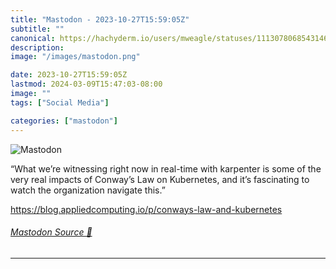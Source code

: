 ```yaml
---
title: "Mastodon - 2023-10-27T15:59:05Z"
subtitle: ""
canonical: https://hachyderm.io/users/mweagle/statuses/111307806854314639
description:
image: "/images/mastodon.png"

date: 2023-10-27T15:59:05Z
lastmod: 2024-03-09T15:47:03-08:00
image: ""
tags: ["Social Media"]

categories: ["mastodon"]
---
```

![Mastodon](/images/mastodon.png)

<p>“What we’re witnessing right now in real-time with karpenter is some of the very real impacts of Conway’s Law on Kubernetes, and it’s fascinating to watch the organization navigate this.”</p><p><a href="https://blog.appliedcomputing.io/p/conways-law-and-kubernetes" target="_blank" rel="nofollow noopener noreferrer" translate="no"><span class="invisible">https://</span><span class="ellipsis">blog.appliedcomputing.io/p/con</span><span class="invisible">ways-law-and-kubernetes</span></a></p>


###### [Mastodon Source 🐘](https://hachyderm.io/@mweagle/111307806854314639)

___
